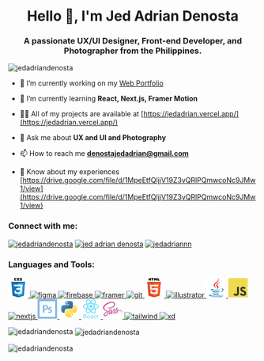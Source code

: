 <h1 align="center">Hello 👋, I'm Jed Adrian Denosta</h1>
<h3 align="center">A passionate UX/UI Designer, Front-end Developer, and Photographer from the Philippines.</h3>

<p align="left"> <img src="https://komarev.com/ghpvc/?username=jedadriandenosta&label=Profile%20views&color=0e75b6&style=flat" alt="jedadriandenosta" /> </p>

- 🔭 I’m currently working on my [Web Portfolio](https://jedadrian.vercel.app/)

- 🌱 I’m currently learning **React, Next.js, Framer Motion**

- 👨‍💻 All of my projects are available at [https://jedadrian.vercel.app/](https://jedadrian.vercel.app/)

- 💬 Ask me about **UX and UI and Photography**

- 📫 How to reach me **denostajedadrian@gmail.com**

- 📄 Know about my experiences [https://drive.google.com/file/d/1MpeEtfQljjV19Z3vQRlPQmwcoNc9JMw1/view](https://drive.google.com/file/d/1MpeEtfQljjV19Z3vQRlPQmwcoNc9JMw1/view)

<h3 align="left">Connect with me:</h3>
<p align="left">
<a href="https://linkedin.com/in/jedadriandenosta" target="blank"><img align="center" src="https://raw.githubusercontent.com/rahuldkjain/github-profile-readme-generator/master/src/images/icons/Social/linked-in-alt.svg" alt="jedadriandenosta" height="30" width="40" /></a>
<a href="https://fb.com/jed adrian denosta" target="blank"><img align="center" src="https://raw.githubusercontent.com/rahuldkjain/github-profile-readme-generator/master/src/images/icons/Social/facebook.svg" alt="jed adrian denosta" height="30" width="40" /></a>
<a href="https://instagram.com/jedadriannn" target="blank"><img align="center" src="https://raw.githubusercontent.com/rahuldkjain/github-profile-readme-generator/master/src/images/icons/Social/instagram.svg" alt="jedadriannn" height="30" width="40" /></a>
</p>

<h3 align="left">Languages and Tools:</h3>
<p align="left"> </a> <a href="https://www.w3schools.com/css/" target="_blank" rel="noreferrer"> <img src="https://raw.githubusercontent.com/devicons/devicon/master/icons/css3/css3-original-wordmark.svg" alt="css3" width="40" height="40"/> </a> <a href="https://www.figma.com/" target="_blank" rel="noreferrer"> <img src="https://www.vectorlogo.zone/logos/figma/figma-icon.svg" alt="figma" width="40" height="40"/> </a> <a href="https://firebase.google.com/" target="_blank" rel="noreferrer"> <img src="https://www.vectorlogo.zone/logos/firebase/firebase-icon.svg" alt="firebase" width="40" height="40"/> </a> <a href="https://www.framer.com/" target="_blank" rel="noreferrer"> <img src="https://www.vectorlogo.zone/logos/framer/framer-icon.svg" alt="framer" width="40" height="40"/> </a> <a href="https://git-scm.com/" target="_blank" rel="noreferrer"> <img src="https://www.vectorlogo.zone/logos/git-scm/git-scm-icon.svg" alt="git" width="40" height="40"/> </a> <a href="https://www.w3.org/html/" target="_blank" rel="noreferrer"> <img src="https://raw.githubusercontent.com/devicons/devicon/master/icons/html5/html5-original-wordmark.svg" alt="html5" width="40" height="40"/> </a> <a href="https://www.adobe.com/in/products/illustrator.html" target="_blank" rel="noreferrer"> <img src="https://www.vectorlogo.zone/logos/adobe_illustrator/adobe_illustrator-icon.svg" alt="illustrator" width="40" height="40"/> </a> <a href="https://www.java.com" target="_blank" rel="noreferrer"> <img src="https://raw.githubusercontent.com/devicons/devicon/master/icons/java/java-original.svg" alt="java" width="40" height="40"/> </a> <a href="https://developer.mozilla.org/en-US/docs/Web/JavaScript" target="_blank" rel="noreferrer"> <img src="https://raw.githubusercontent.com/devicons/devicon/master/icons/javascript/javascript-original.svg" alt="javascript" width="40" height="40"/> </a> <a href="https://nextjs.org/" target="_blank" rel="noreferrer"> <img src="https://cdn.worldvectorlogo.com/logos/nextjs-2.svg" alt="nextjs" width="40" height="40"/> </a> <a href="https://www.photoshop.com/en" target="_blank" rel="noreferrer"> <img src="https://raw.githubusercontent.com/devicons/devicon/master/icons/photoshop/photoshop-line.svg" alt="photoshop" width="40" height="40"/> </a> <a href="https://www.python.org" target="_blank" rel="noreferrer"> <img src="https://raw.githubusercontent.com/devicons/devicon/master/icons/python/python-original.svg" alt="python" width="40" height="40"/> </a> <a href="https://reactjs.org/" target="_blank" rel="noreferrer"> <img src="https://raw.githubusercontent.com/devicons/devicon/master/icons/react/react-original-wordmark.svg" alt="react" width="40" height="40"/> </a> <a href="https://sass-lang.com" target="_blank" rel="noreferrer"> <img src="https://raw.githubusercontent.com/devicons/devicon/master/icons/sass/sass-original.svg" alt="sass" width="40" height="40"/> </a> <a href="https://tailwindcss.com/" target="_blank" rel="noreferrer"> <img src="https://www.vectorlogo.zone/logos/tailwindcss/tailwindcss-icon.svg" alt="tailwind" width="40" height="40"/> </a> <a href="https://www.adobe.com/products/xd.html" target="_blank" rel="noreferrer"> <img src="https://cdn.worldvectorlogo.com/logos/adobe-xd.svg" alt="xd" width="40" height="40"/> </a> </p>

<p><img align="left" src="https://github-readme-stats.vercel.app/api/top-langs?username=jedadriandenosta&show_icons=true&locale=en&layout=compact" alt="jedadriandenosta" /></p>

<p>&nbsp;<img align="center" src="https://github-readme-stats.vercel.app/api?username=jedadriandenosta&show_icons=true&locale=en" alt="jedadriandenosta" /></p>

<p><img align="center" src="https://github-readme-streak-stats.herokuapp.com/?user=jedadriandenosta&" alt="jedadriandenosta" /></p>
